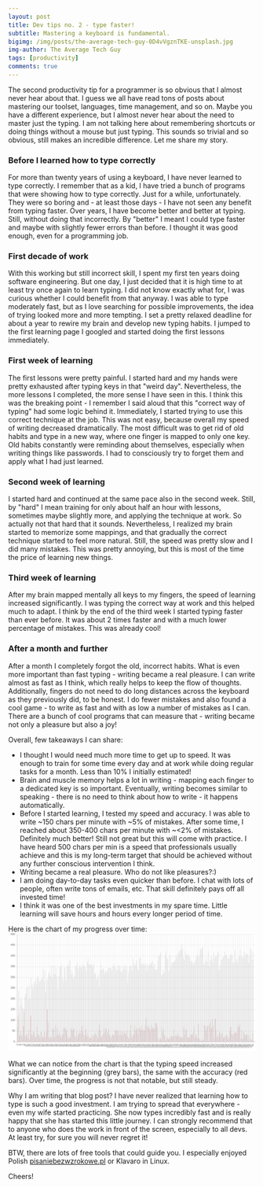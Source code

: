 ```yaml
---
layout: post
title: Dev tips no. 2 - type faster!
subtitle: Mastering a keyboard is fundamental.
bigimg: /img/posts/the-average-tech-guy-0D4vVgznTKE-unsplash.jpg
img-author: The Average Tech Guy
tags: [productivity]
comments: true
---
```


The second productivity tip for a programmer is so obvious that I almost never hear about that. I guess we all have read tons of posts about mastering our toolset, languages, time management, and so on.
Maybe you have a different experience, but I almost never hear about the need to master just the typing. I am not talking here about remembering shortcuts or doing things without a mouse but just typing. This sounds so trivial and so obvious, still makes an incredible difference. Let me share my story.

### Before I learned how to type correctly
For more than twenty years of using a keyboard, I have never learned to type correctly. I remember that as a kid, I have tried a bunch of programs that were showing how to type correctly. Just for a while, unfortunately. They were so boring and - at least those days - I have not seen any benefit from typing faster. Over years, I have become better and better at typing. Still, without doing that incorrectly. By "better" I meant I could type faster and maybe with slightly fewer errors than before. I thought it was good enough, even for a programming job.

### First decade of work
With this working but still incorrect skill, I spent my first ten years doing software engineering. But one day, I just decided that it is high time to at least try once again to learn typing. I did not know exactly what for,
I was curious whether I could benefit from that anyway. I was able to type moderately fast, but as I love searching for possible improvements, the idea of trying looked more and more tempting. I set a pretty relaxed deadline for about a year to rewire my brain and develop
new typing habits. I jumped to the first learning page I googled and started doing the first lessons immediately.

### First week of learning
The first lessons were pretty painful. I started hard and my hands were pretty exhausted after typing keys in that "weird day". Nevertheless, the more lessons I completed, the more sense I have seen in this. I think this was the breaking point -
I remember I said aloud that this "correct way of typing" had some logic behind it.
Immediately, I started trying to use this correct technique at the job. This was not easy, because overall my speed of writing decreased dramatically. The most difficult was to get rid of old habits and type
in a new way, where one finger is mapped to only one key. Old habits constantly were reminding about themselves, especially when writing things like passwords. I had to consciously try to forget them and apply what I had just learned.

### Second week of learning
I started hard and continued at the same pace also in the second week. Still, by "hard" I mean training for only about half an hour with lessons, sometimes maybe slightly more, and applying the technique at work. So actually not that hard that it sounds.
Nevertheless, I realized my brain started to memorize some mappings, and that gradually the correct technique started to feel more natural. Still, the speed was pretty slow and I did many mistakes. This was pretty annoying, but this is most of the time the price of learning new things.

### Third week of learning
After my brain mapped mentally all keys to my fingers, the speed of learning increased significantly. I was typing the correct way at work and this helped much to adapt. I think by the end of the third week
I started typing faster than ever before. It was about 2 times faster and with a much lower percentage of mistakes. This was already cool!

### After a month and further
After a month I completely forgot the old, incorrect habits. What is even more important than fast typing - writing became a real pleasure. I can write almost as fast as I think, which really helps to keep the flow of thoughts.
Additionally, fingers do not need to do long distances across the keyboard as they previously did, to be honest. I do fewer mistakes and also found a cool game - to write as fast and with as low a number of mistakes as I can.
There are a bunch of cool programs that can measure that - writing became not only a pleasure but also a joy!

Overall, few takeaways I can share:
- I thought I would need much more time to get up to speed. It was enough to train for some time every day and at work while doing regular tasks for a month. Less than 10% I initially estimated!
- Brain and muscle memory helps a lot in writing - mapping each finger to a dedicated key is so important. Eventually, writing becomes similar to speaking - there is no need to think about how to write - it happens automatically.
- Before I started learning, I tested my speed and accuracy. I was able to write ~150 chars per minute with ~5% of mistakes. After some time, I reached about 350-400 chars per minute with ~<2% of mistakes.
Definitely much better! Still not great but this will come with practice. I have heard 500 chars per min is a speed that professionals usually achieve and this is my long-term target that should be achieved without any further conscious intervention I think.
- Writing became a real pleasure. Who do not like pleasures?:)
- I am doing day-to-day tasks even quicker than before. I chat with lots of people, often write tons of emails, etc. That skill definitely pays off all invested time!
- I think it was one of the best investments in my spare time. Little learning will save hours and hours every longer period of time.

Here is the chart of my progress over time:
![Typing progress](https://github.com/dawidkotarba/blog/raw/master/img/posts/typing-progress.png)

What we can notice from the chart is that the typing speed increased significantly at the beginning (grey bars), the same with the accuracy (red bars). Over time, the progress is not that notable, but still steady.

Why I am writing that blog post? I have never realized that learning how to type is such a good investment. I am trying to spread that everywhere - even my wife started practicing. She now types incredibly fast
and is really happy that she has started this little journey. I can strongly recommend that to anyone who does the work in front of the screen, especially to all devs. At least try, for sure you will never regret it!

BTW, there are lots of free tools that could guide you. I especially enjoyed Polish [pisaniebezwzrokowe.pl](https://pisaniebezwzrokowe.pl) or Klavaro in Linux.

Cheers!

